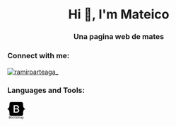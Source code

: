 <h1 align="center">Hi 👋, I'm Mateico</h1>
<h3 align="center">Una pagina web de mates</h3>

<h3 align="left">Connect with me:</h3>
<p align="left">
<a href="https://instagram.com/ramiroarteaga_" target="blank"><img align="center" src="https://raw.githubusercontent.com/rahuldkjain/github-profile-readme-generator/master/src/images/icons/Social/instagram.svg" alt="ramiroarteaga_" height="30" width="40" /></a>
</p>

<h3 align="left">Languages and Tools:</h3>
<p align="left"> <a href="https://getbootstrap.com" target="_blank" rel="noreferrer"> <img src="https://raw.githubusercontent.com/devicons/devicon/master/icons/bootstrap/bootstrap-plain-wordmark.svg" alt="bootstrap" width="40" height="40"/> </a> </p>
